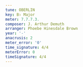 ```yaml
---
tune: OBERLIN
key: B♭ Major
meter: 7.7.7.3.
composer: J. Arthur Demuth
arranger: Phoebe Hinesdale Brown
year: '-'
anacrusis: 2
meter_error: '0'
time_signature: 4/4
meterError: 0
timeSignature: 4/4
---
```

